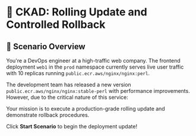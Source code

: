 # 🔄 CKAD: Rolling Update and Controlled Rollback

## 📖 Scenario Overview

You're a DevOps engineer at a high-traffic web company. The frontend deployment `web1` in the `prod` namespace currently serves live user traffic with 10 replicas running `public.ecr.aws/nginx/nginx:perl`.

The development team has released a new version `public.ecr.aws/nginx/nginx:stable-perl` with performance improvements. However, due to the critical nature of this service:

Your mission is to execute a production-grade rolling update and demonstrate rollback procedures.

Click **Start Scenario** to begin the deployment update!
